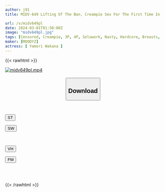 ```yaml
---
author: j91
title: MIDV-649 Lifting Of The Ban, Creampie Sex For The First Time In My Life Wakana Yamori

url: /v/midv649pl
date: 2024-03-01T01:50:00Z
image: "midv649pl.jpg"
tags: [Censored, Creampie, 3P, 4P, Solowork, Nasty, Hardcore, Breasts, Slender	]
maker: [MOODYZ]
actress: [ Yamori Wakana ]
---
```



{{< rawhtml >}}

<div class="video" data-videoid="1aJDp7QQ3GSpXw">
    <a href="javascript:;">
        <img src="/v/midv649pl/midv649pl.jpg" width="WIDTH" height="HEIGHT" alt="midv649pl.mp4" loading="lazy">
    </a>
</div>

<script type="text/javascript" src="https://j91.asia/asset/on-demand-st.js"></script>

<br>
  <link rel="stylesheet" href="https://j91.asia/asset/bs5.css">
  
  <center>
  <button class="btn btn-primary" type="button" data-bs-toggle="collapse" data-bs-target=".multi-collapse" aria-expanded="false" aria-controls="multiCollapseExample1 multiCollapseExample2"><h2>Download</h2></button></center>
</p>
<div class="row">
  <div class="col">
    <div class="collapse multi-collapse" id="multiCollapseExample1">
      <div class="card card-body">
	      	      <br>
<div class="buttons">  
<p><a href="https://streamtape.to/v/1aJDp7QQ3GSpXw" target="_blank"><button class="btn-hover color-3"><i class="fa fa-download"></i> ST</button></a></p>
<p><a href="https://cdnwish.com/xav9rvoimgq3" target="_blank"><button class="btn-hover color-2"><i class="fa fa-download"></i> SW</button></a></p></div>
    </div>
  </div>
</div>
  <div class="col">
    <div class="collapse multi-collapse" id="multiCollapseExample2">
      <div class="card card-body">
	      <br>
<div class="buttons">
<p><a href="https://vidhidepro.com/f/4p9x8uh54ij5"><button class="btn-hover color-9"><i class="fa fa-download"></i> VH</button></a></p>
<p><a href="https://filemoon.sx/d/1h8ym171ikjv"><button class="btn-hover color-8"><i class="fa fa-download"></i> FM</button></a></p></div>
<br><br>
      </div>
    </div>
  </div>
</div>

{{< /rawhtml >}}